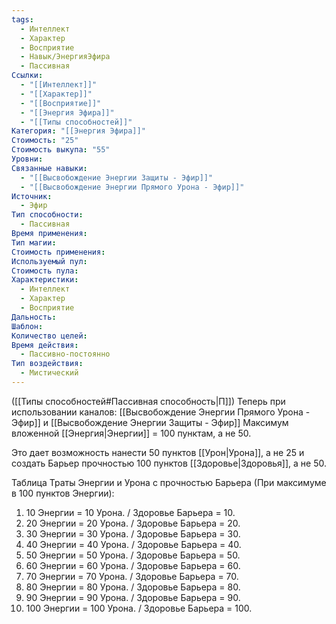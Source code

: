 ```yaml
---
tags:
  - Интеллект
  - Характер
  - Восприятие
  - Навык/ЭнергияЭфира
  - Пассивная
Ссылки:
  - "[[Интеллект]]"
  - "[[Характер]]"
  - "[[Восприятие]]"
  - "[[Энергия Эфира]]"
  - "[[Типы способностей]]"
Категория: "[[Энергия Эфира]]"
Стоимость: "25"
Стоимость выкупа: "55"
Уровни: 
Связанные навыки:
  - "[[Высвобождение Энергии Защиты - Эфир]]"
  - "[[Высвобождение Энергии Прямого Урона - Эфир]]"
Источник:
  - Эфир
Тип способности:
  - Пассивная
Время применения: 
Тип магии: 
Стоимость применения: 
Используемый пул: 
Стоимость пула: 
Характеристики:
  - Интеллект
  - Характер
  - Восприятие
Дальность: 
Шаблон: 
Количество целей: 
Время действия:
  - Пассивно-постоянно
Тип воздействия:
  - Мистический
---
```

([[Типы способностей#Пассивная способность|П]]) Теперь при использовании каналов: [[Высвобождение Энергии Прямого Урона - Эфир]] и [[Высвобождение Энергии Защиты - Эфир]] Максимум вложенной [[Энергия|Энергии]] = 100 пунктам, а не 50.

Это дает возможность нанести 50 пунктов [[Урон|Урона]], а не 25 и создать Барьер прочностью 100 пунктов [[Здоровье|Здоровья]], а не 50. 

Таблица Траты Энергии и Урона с прочностью Барьера
(При максимуме в 100 пунктов Энергии):

1. 10 Энергии = 10 Урона. / Здоровье Барьера = 10. 
2. 20 Энергии = 20 Урона. / Здоровье Барьера = 20. 
3. 30 Энергии = 30 Урона. / Здоровье Барьера = 30.  
4. 40 Энергии = 40 Урона. / Здоровье Барьера = 40. 
5. 50 Энергии = 50 Урона. / Здоровье Барьера = 50. 
6. 60 Энергии = 60 Урона. / Здоровье Барьера = 60. 
7. 70 Энергии = 70 Урона. / Здоровье Барьера = 70. 
8. 80 Энергии = 80 Урона. / Здоровье Барьера = 80. 
9. 90 Энергии = 90 Урона. / Здоровье Барьера = 90. 
10. 100 Энергии = 100 Урона. / Здоровье Барьера = 100. 